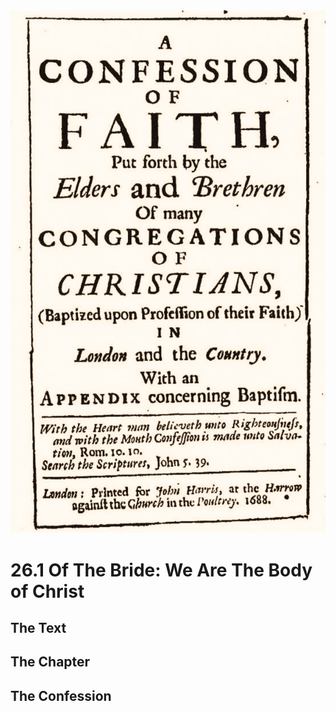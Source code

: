 <img class="intro-right" src="art-1689.png">

# 26.1 Of The Bride: We Are The Body of Christ

## The Text

## The Chapter

## The Confession

